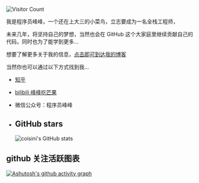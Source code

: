 <!-- 个人介绍 -->


![Visitor Count](https://profile-counter.glitch.me/all-smile/count.svg)


我是程序员峰峰，一个还在上大三的小菜鸟，立志要成为一名全栈工程师，

未来几年，将坚持自己的梦想，当然也会在 GitHub 这个大家庭里继续贡献自己的代码，同时也为了能学到更多...

想要了解更多关于我的信息，[点击即可到达我的博客](https://www.sbitx.top)

当然你也可以通过以下方式找到我...

- [知乎](https://www.zhihu.com/people/ffboke)

- [bilibili 峰峰吃芒果](https://space.bilibili.com/400286213)

- 微信公众号：程序员峰峰

- ## GitHub stars

  ![coisini's GitHub stats](https://github-readme-stats.vercel.app/api?username=ffboke&show_icons=true&theme=radical&include_all_commits=true)

## github 关注活跃图表

[![Ashutosh's github activity graph](https://activity-graph.herokuapp.com/graph?username=ffboke&theme=dracula)](https://github.com/ashutosh00710/github-readme-activity-graph)


